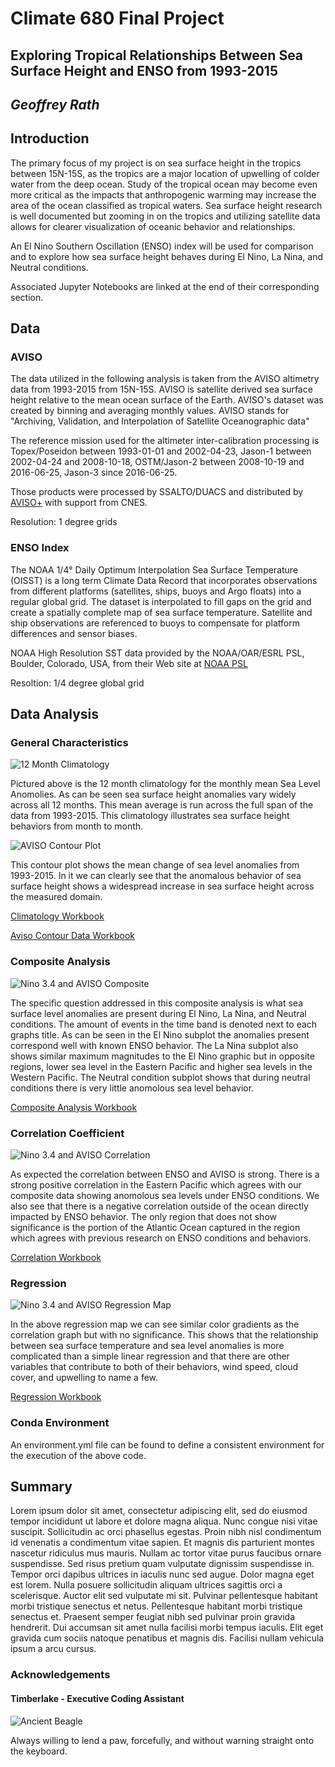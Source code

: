 # Climate 680 Final Project

## __Exploring Tropical Relationships Between Sea Surface Height and ENSO from 1993-2015__
## _Geoffrey Rath_

## Introduction
The primary focus of my project is on sea surface height in the tropics between 15N-15S, as the tropics are a major location of upwelling of colder water from the deep ocean. Study of the tropical ocean may become even more critical as the impacts that anthropogenic warming may increase the area of the ocean classified as tropical waters. Sea surface height research is well documented but zooming in on the tropics and utilizing satellite data allows for clearer visualization of oceanic behavior and relationships.

An El Nino Southern Oscillation (ENSO) index will be used for comparison and to explore how sea surface height behaves during El Nino, La Nina, and Neutral conditions.

Associated Jupyter Notebooks are linked at the end of their corresponding section.

## Data

### AVISO

The data utilized in the following analysis is taken from the AVISO altimetry data from 1993-2015 from 15N-15S. AVISO is satellite derived sea surface height relative to the mean ocean surface of the Earth. AVISO's dataset was created by binning and averaging monthly values. AVISO stands for "Archiving, Validation, and Interpolation of Satellite Oceanographic data" 

The reference mission used for the altimeter inter-calibration processing is Topex/Poseidon between 1993-01-01 and 2002-04-23, Jason-1 between 2002-04-24 and 2008-10-18, OSTM/Jason-2 between 2008-10-19 and 2016-06-25, Jason-3 since 2016-06-25.

Those products were processed by SSALTO/DUACS and distributed by [AVISO+](https://www.aviso.altimetry.fr) with support from CNES.

Resolution: 1 degree grids

### ENSO Index

The NOAA 1/4° Daily Optimum Interpolation Sea Surface Temperature (OISST) is a long term Climate Data Record that incorporates observations from different platforms (satellites, ships, buoys and Argo floats) into a regular global grid. The dataset is interpolated to fill gaps on the grid and create a spatially complete map of sea surface temperature. Satellite and ship observations are referenced to buoys to compensate for platform differences and sensor biases.

NOAA High Resolution SST data provided by the NOAA/OAR/ESRL PSL, Boulder, Colorado, USA, from their Web site at [NOAA PSL](https://psl.noaa.gov/data/gridded/data.noaa.oisst.v2.highres.html#detail)

Resoltion: 1/4 degree global grid

## Data Analysis
### General Characteristics

![12 Month Climatology](/Climate-680/Figures/12_month_clim.png)

Pictured above is the 12 month climatology for the monthly mean Sea Level Anomolies. As can be seen sea surface height anomalies vary widely across all 12 months. This mean average is run across the full span of the data from 1993-2015. This climatology illustrates sea surface height behaviors from month to month.

![AVISO Contour Plot](/Climate-680/Figures/aviso_contour.png)

This contour plot shows the mean change of sea level anomalies from 1993-2015. In it we can clearly see that the anomalous behavior of sea surface height shows a widespread increase in sea surface height across the measured domain.

[Climatology Workbook](https://github.com/GeoRath/Climate-680/blob/master/Project_Workbooks/12_month_climatology.ipynb)

[Aviso Contour Data Workbook](https://github.com/GeoRath/Climate-680/blob/master/Project_Workbooks/aviso_contour.ipynb)

### Composite Analysis

![Nino 3.4 and AVISO Composite](/Climate-680/Figures/nino34_aviso_composite.png)

The specific question addressed in this composite analysis is what sea surface level anomalies are present during El Nino, La Nina, and Neutral conditions. The amount of events in the time band is denoted next to each graphs title. As can be seen in the El Nino subplot the anomalies present correspond well with known ENSO behavior. The La Nina subplot also shows similar maximum magnitudes to the El Nino graphic but in opposite regions, lower sea level in the Eastern Pacific and higher sea levels in the Western Pacific. The Neutral condition subplot shows that during neutral conditions there is very little anomolous sea level behavior.

[Composite Analysis Workbook](https://github.com/GeoRath/Climate-680/blob/master/Project_Workbooks/composite_analysis.ipynb)

### Correlation Coefficient

![Nino 3.4 and AVISO Correlation](/Climate-680/Figures/nino34_aviso_correlation.png)

As expected the correlation between ENSO and AVISO is strong. There is a strong positive correlation in the Eastern Pacific which agrees with our composite data showing anomolous sea levels under ENSO conditions. We also see that there is a negative correlation outside of the ocean directly impacted by ENSO behavior. The only region that does not show significance is the portion of the Atlantic Ocean captured in the region which agrees with previous research on ENSO conditions and behaviors.

[Correlation Workbook](https://github.com/GeoRath/Climate-680/blob/master/Project_Workbooks/aviso_nino34_correlation.ipynb)

### Regression

![Nino 3.4 and AVISO Regression Map](/Climate-680/Figures/nino34_aviso_regression.png)

In the above regression map we can see similar color gradients as the correlation graph but with no significance. This shows that the relationship between sea surface temperature and sea level anomalies is more complicated than a simple linear regression and that there are other variables that contribute to both of their behaviors, wind speed, cloud cover, and upwelling to name a few.

[Regression Workbook](https://github.com/GeoRath/Climate-680/blob/master/Project_Workbooks/aviso_nino34_regression.ipynb)

### Conda Environment
An environment.yml file can be found to define a consistent environment for the execution of the above code.

## Summary
Lorem ipsum dolor sit amet, consectetur adipiscing elit, sed do eiusmod tempor incididunt ut labore et dolore magna aliqua. Nunc congue nisi vitae suscipit. Sollicitudin ac orci phasellus egestas. Proin nibh nisl condimentum id venenatis a condimentum vitae sapien. Et magnis dis parturient montes nascetur ridiculus mus mauris. Nullam ac tortor vitae purus faucibus ornare suspendisse. Sed risus pretium quam vulputate dignissim suspendisse in. Tempor orci dapibus ultrices in iaculis nunc sed augue. Dolor magna eget est lorem. Nulla posuere sollicitudin aliquam ultrices sagittis orci a scelerisque. Auctor elit sed vulputate mi sit. Pulvinar pellentesque habitant morbi tristique senectus et netus. Pellentesque habitant morbi tristique senectus et. Praesent semper feugiat nibh sed pulvinar proin gravida hendrerit. Dui accumsan sit amet nulla facilisi morbi tempus iaculis. Elit eget gravida cum sociis natoque penatibus et magnis dis. Facilisi nullam vehicula ipsum a arcu cursus.

### Acknowledgements
#### Timberlake - Executive Coding Assistant
![Ancient Beagle](/Climate-680/Timberlake.jpeg)

Always willing to lend a paw, forcefully, and without warning straight onto the keyboard.





